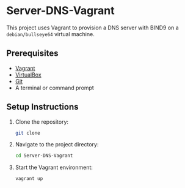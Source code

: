 # Server-DNS-Vagrant

This project uses Vagrant to provision a DNS server with BIND9 on a `debian/bullseye64` virtual machine.

## Prerequisites

- [Vagrant](https://www.vagrantup.com/downloads)
- [VirtualBox](https://www.virtualbox.org/wiki/Downloads)
- [Git](https://git-scm.com/downloads)
- A terminal or command prompt

## Setup Instructions

1. Clone the repository:
   ```bash
   git clone
   ```

2. Navigate to the project directory:
   ```bash
   cd Server-DNS-Vagrant
   ```

3. Start the Vagrant environment:
   ```bash
   vagrant up
   ```
